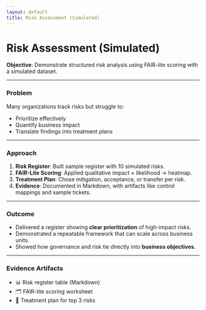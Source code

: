 ```yaml
---
layout: default
title: Risk Assessment (Simulated)
---
```


# Risk Assessment (Simulated)

**Objective**: Demonstrate structured risk analysis using FAIR-lite scoring with a simulated dataset.

---

### Problem
Many organizations track risks but struggle to:
- Prioritize effectively  
- Quantify business impact  
- Translate findings into treatment plans  

---

### Approach
1. **Risk Register**: Built sample register with 10 simulated risks.  
2. **FAIR-Lite Scoring**: Applied qualitative impact × likelihood → heatmap.  
3. **Treatment Plan**: Chose mitigation, acceptance, or transfer per risk.  
4. **Evidence**: Documented in Markdown, with artifacts like control mappings and sample tickets.  

---

### Outcome
- Delivered a register showing **clear prioritization** of high-impact risks.  
- Demonstrated a repeatable framework that can scale across business units.  
- Showed how governance and risk tie directly into **business objectives**.  

---

### Evidence Artifacts
- 📊 Risk register table (Markdown)  
- 🗂️ FAIR-lite scoring worksheet  
- 📝 Treatment plan for top 3 risks  
